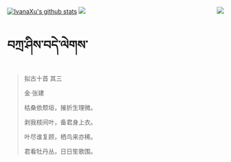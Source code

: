 [![IvanaXu's github stats](https://github-readme-stats.vercel.app/api?username=IvanaXu&show_icons=true&theme=vue-dark)](https://github.com/anuraghazra/github-readme-stats)
<img align="right" src="https://github-readme-stats.vercel.app/api/top-langs/?username=IvanaXu&langs_count=7&theme=graywhite" />
<img src="https://github-readme-stats.vercel.app/api/wakatime?username=IvanaXu&layout=compact&langs_count=6&theme=vue-dark&custom_title=ProgrammingTimes/Since-Jul.29.2021" />
# བཀྲ་ཤིས་བདེ་ལེགས་
> 拟古十首 其三
>
> 金·张建
>
> 枯桑依颓垣，摧折生理微。
> 
> 剥我枝间叶，备君身上衣。
> 
> 叶尽谁复顾，栖鸟来亦稀。
> 
> 君看牡丹丛，日日笙歌围。